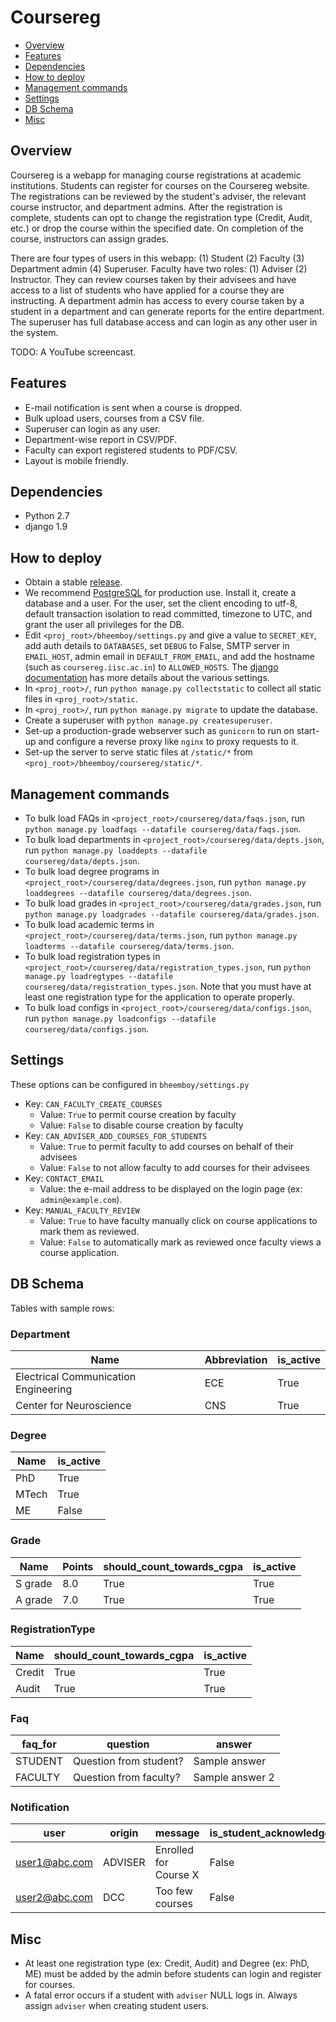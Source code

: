 # Coursereg
- [Overview](#overview)
- [Features](#features)
- [Dependencies](#dependencies)
- [How to deploy](#how-to-deploy)
- [Management commands](#management-commands)
- [Settings](#settings)
- [DB Schema](#db-schema)
- [Misc](#misc)

## Overview
Coursereg is a webapp for managing course registrations at academic institutions. Students can register for courses on the Coursereg website. The registrations can be reviewed by the student's adviser, the relevant course instructor, and department admins. After the registration is complete, students can opt to change the registration type (Credit, Audit, etc.) or drop the course within the specified date. On completion of the course, instructors can assign grades.

There are four types of users in this webapp: (1) Student (2) Faculty (3) Department admin (4) Superuser. Faculty have two roles: (1) Adviser (2) Instructor. They can review courses taken by their advisees and have access to a list of students who have applied for a course they are instructing. A department admin has access to every course taken by a student in a department and can generate reports for the entire department. The superuser has full database access and can login as any other user in the system.

TODO: A YouTube screencast.

## Features
- E-mail notification is sent when a course is dropped.
- Bulk upload users, courses from a CSV file.
- Superuser can login as any user.
- Department-wise report in CSV/PDF.
- Faculty can export registered students to PDF/CSV.
- Layout is mobile friendly.

## Dependencies
- Python 2.7
- django 1.9

## How to deploy
- Obtain a stable [release](https://github.com/s-gv/bheemboy/releases).
- We recommend [PostgreSQL](http://www.postgresql.org/) for production use. Install it, create a database and a user. For the user, set the client encoding to utf-8, default transaction isolation to read committed, timezone to UTC, and grant the user all privileges for the DB.
- Edit `<proj_root>/bheemboy/settings.py` and give a value to `SECRET_KEY`, add auth details to `DATABASES`, set `DEBUG` to False, SMTP server in `EMAIL_HOST`, admin email in `DEFAULT_FROM_EMAIL`, and add the hostname (such as `coursereg.iisc.ac.in`) to `ALLOWED_HOSTS`. The [django documentation](https://docs.djangoproject.com/en/1.9/ref/settings/) has more details about the various settings.
- In `<proj_root>/`, run `python manage.py collectstatic` to collect all static files in `<proj_root>/static`.
- In `<proj_root>/`, run `python manage.py migrate` to update the database.
- Create a superuser with `python manage.py createsuperuser`.
- Set-up a production-grade webserver such as `gunicorn` to run on start-up and configure a reverse proxy like `nginx` to proxy requests to it.
- Set-up the server to serve static files at `/static/*` from `<proj_root>/bheemboy/coursereg/static/*`.

## Management commands
- To bulk load FAQs in `<project_root>/coursereg/data/faqs.json`, run `python manage.py loadfaqs --datafile coursereg/data/faqs.json`.
- To bulk load departments in `<project_root>/coursereg/data/depts.json`, run `python manage.py loaddepts --datafile coursereg/data/depts.json`.
- To bulk load degree programs in `<project_root>/coursereg/data/degrees.json`, run `python manage.py loaddegrees --datafile coursereg/data/degrees.json`.
- To bulk load grades in `<project_root>/coursereg/data/grades.json`, run `python manage.py loadgrades --datafile coursereg/data/grades.json`.
- To bulk load academic terms in `<project_root>/coursereg/data/terms.json`, run `python manage.py loadterms --datafile coursereg/data/terms.json`.
- To bulk load registration types in `<project_root>/coursereg/data/registration_types.json`, run `python manage.py loadregtypes --datafile coursereg/data/registration_types.json`. Note that you must have at least one registration type for the application to operate properly.
- To bulk load configs in `<project_root>/coursereg/data/configs.json`, run `python manage.py loadconfigs --datafile coursereg/data/configs.json`.

## Settings
These options can be configured in `bheemboy/settings.py`

- Key: `CAN_FACULTY_CREATE_COURSES`
  - Value: `True` to permit course creation by faculty
  - Value: `False` to disable course creation by faculty
- Key: `CAN_ADVISER_ADD_COURSES_FOR_STUDENTS`
  - Value: `True` to permit faculty to add courses on behalf of their advisees
  - Value: `False` to not allow faculty to add courses for their advisees
- Key: `CONTACT_EMAIL`
  - Value: the e-mail address to be displayed on the login page (ex: `admin@example.com`).
- Key: `MANUAL_FACULTY_REVIEW`
  - Value: `True` to have faculty manually click on course applications to mark them as reviewed.
  - Value: `False` to automatically mark as reviewed once faculty views a course application.

## DB Schema
Tables with sample rows:

### Department
|                Name                  | Abbreviation | is_active |
|--------------------------------------|:-------------|:----------|
| Electrical Communication Engineering |      ECE     |   True    |
| Center for Neuroscience              |      CNS     |   True    |

### Degree
| Name  | is_active |
|-------|:----------|
| PhD   |   True    |
| MTech |   True    |
| ME    |   False   |

### Grade
|  Name   | Points | should_count_towards_cgpa | is_active |
|---------|--------|---------------------------|-----------|
| S grade |  8.0   |        True               |  True     |
| A grade |  7.0   |        True               |  True     |

### RegistrationType
|   Name   | should_count_towards_cgpa | is_active |
|----------|---------------------------|-----------|
|  Credit  |          True             |   True    |
|  Audit   |          True             |   True    |

### Faq
|  faq_for  |          question        |          answer           |
|-----------|--------------------------|---------------------------|
|  STUDENT  | Question from student?   | Sample answer             |
|  FACULTY  | Question from faculty?   | Sample answer 2           |

### Notification
|      user       |  origin  |          message          | is_student_acknowledged | is_adviser_acknowledged | is_dcc_acknowledged | created_at |
|-----------------|----------|---------------------------|-------------------------|-------------------------|---------------------|------------|
|  user1@abc.com  | ADVISER  | Enrolled for Course X     |           False         |          False          |        False        |  8/7/2016  |
|  user2@abc.com  | DCC      | Too few courses           |           False         |          False          |        False        |  8/9/2016  |

## Misc
- At least one registration type (ex: Credit, Audit) and Degree (ex: PhD, ME) must be added by the admin before students can login and register for courses.
- A fatal error occurs if a student with `adviser` NULL logs in. Always assign `adviser` when creating student users.
